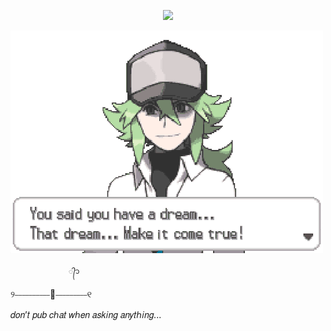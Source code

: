 
<p align=center> <img src=https://komarev.com/ghpvc/?username=vague2ly&color=D58D53&style=flat-square&label=𑂯ㅤׄㅤ﹨>

  
![image alt](https://github.com/vague2ly/vague2ly/blob/2bb988a50bc23d5fca04b78e121af51f30c272fd/D6359C6D-D37F-4ADD-BE20-1ED5C8135677.gif)

                 ᭄᭡ ͏ㅤ

୨⎯⎯⎯⎯⎯⎯⎯⎯⎯⎯🪽⎯⎯⎯⎯⎯⎯⎯⎯⎯୧


𝑑𝑜𝑛’𝑡 𝑝𝑢𝑏 𝑐ℎ𝑎𝑡 𝑤ℎ𝑒𝑛 𝑎𝑠𝑘𝑖𝑛𝑔 𝑎𝑛𝑦𝑡ℎ𝑖𝑛𝑔...
